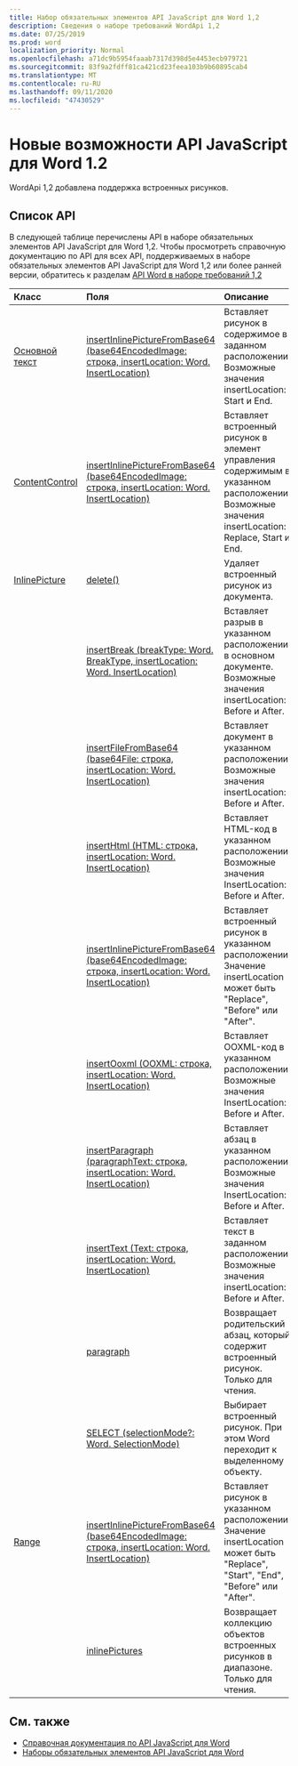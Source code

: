 ```yaml
---
title: Набор обязательных элементов API JavaScript для Word 1,2
description: Сведения о наборе требований WordApi 1,2
ms.date: 07/25/2019
ms.prod: word
localization_priority: Normal
ms.openlocfilehash: a71dc9b5954faaab7317d398d5e4453ecb979721
ms.sourcegitcommit: 83f9a2fdff81ca421cd23feea103b9b60895cab4
ms.translationtype: MT
ms.contentlocale: ru-RU
ms.lasthandoff: 09/11/2020
ms.locfileid: "47430529"
---
```

# <a name="whats-new-in-word-javascript-api-12"></a>Новые возможности API JavaScript для Word 1.2

WordApi 1,2 добавлена поддержка встроенных рисунков.

## <a name="api-list"></a>Список API

В следующей таблице перечислены API в наборе обязательных элементов API JavaScript для Word 1,2. Чтобы просмотреть справочную документацию по API для всех API, поддерживаемых в наборе обязательных элементов API JavaScript для Word 1,2 или более ранней версии, обратитесь к разделам [API Word в наборе требований 1,2](/javascript/api/word?view=word-js-1.2&preserve-view=true)

| Класс | Поля | Описание |
|:---|:---|:---|
|[Основной текст](/javascript/api/word/word.body)|[insertInlinePictureFromBase64 (base64EncodedImage: строка, insertLocation: Word. InsertLocation)](/javascript/api/word/word.body#insertinlinepicturefrombase64-base64encodedimage--insertlocation-)|Вставляет рисунок в содержимое в заданном расположении. Возможные значения insertLocation: Start и End.|
|[ContentControl](/javascript/api/word/word.contentcontrol)|[insertInlinePictureFromBase64 (base64EncodedImage: строка, insertLocation: Word. InsertLocation)](/javascript/api/word/word.contentcontrol#insertinlinepicturefrombase64-base64encodedimage--insertlocation-)|Вставляет встроенный рисунок в элемент управления содержимым в указанном расположении. Возможные значения insertLocation: Replace, Start и End.|
|[InlinePicture](/javascript/api/word/word.inlinepicture)|[delete()](/javascript/api/word/word.inlinepicture#delete--)|Удаляет встроенный рисунок из документа.|
||[insertBreak (breakType: Word. BreakType, insertLocation: Word. InsertLocation)](/javascript/api/word/word.inlinepicture#insertbreak-breaktype--insertlocation-)|Вставляет разрыв в указанном расположении в основном документе. Возможные значения insertLocation: Before и After.|
||[insertFileFromBase64 (base64File: строка, insertLocation: Word. InsertLocation)](/javascript/api/word/word.inlinepicture#insertfilefrombase64-base64file--insertlocation-)|Вставляет документ в указанном расположении. Возможные значения insertLocation: Before и After.|
||[insertHtml (HTML: строка, insertLocation: Word. InsertLocation)](/javascript/api/word/word.inlinepicture#inserthtml-html--insertlocation-)|Вставляет HTML-код в указанном расположении. Возможные значения InsertLocation: Before и After.|
||[insertInlinePictureFromBase64 (base64EncodedImage: строка, insertLocation: Word. InsertLocation)](/javascript/api/word/word.inlinepicture#insertinlinepicturefrombase64-base64encodedimage--insertlocation-)|Вставляет встроенный рисунок в указанном расположении. Значение insertLocation может быть "Replace", "Before" или "After".|
||[insertOoxml (OOXML: строка, insertLocation: Word. InsertLocation)](/javascript/api/word/word.inlinepicture#insertooxml-ooxml--insertlocation-)|Вставляет OOXML-код в указанном расположении.  Возможные значения InsertLocation: Before и After.|
||[insertParagraph (paragraphText: строка, insertLocation: Word. InsertLocation)](/javascript/api/word/word.inlinepicture#insertparagraph-paragraphtext--insertlocation-)|Вставляет абзац в указанном расположении. Возможные значения InsertLocation: Before и After.|
||[insertText (Text: строка, insertLocation: Word. InsertLocation)](/javascript/api/word/word.inlinepicture#inserttext-text--insertlocation-)|Вставляет текст в заданном расположении. Возможные значения insertLocation: Before и After.|
||[paragraph](/javascript/api/word/word.inlinepicture#paragraph)|Возвращает родительский абзац, который содержит встроенный рисунок. Только для чтения.|
||[SELECT (selectionMode?: Word. SelectionMode)](/javascript/api/word/word.inlinepicture#select-selectionmode-)|Выбирает встроенный рисунок. При этом Word переходит к выделенному объекту.|
|[Range](/javascript/api/word/word.range)|[insertInlinePictureFromBase64 (base64EncodedImage: строка, insertLocation: Word. InsertLocation)](/javascript/api/word/word.range#insertinlinepicturefrombase64-base64encodedimage--insertlocation-)|Вставляет рисунок в указанном расположении. Значение insertLocation может быть "Replace", "Start", "End", "Before" или "After".|
||[inlinePictures](/javascript/api/word/word.range#inlinepictures)|Возвращает коллекцию объектов встроенных рисунков в диапазоне. Только для чтения.|

## <a name="see-also"></a>См. также

- [Справочная документация по API JavaScript для Word](/javascript/api/word)
- [Наборы обязательных элементов API JavaScript для Word](word-api-requirement-sets.md)
